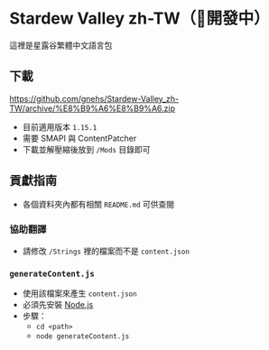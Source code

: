 # Stardew Valley zh-TW（🚧開發中）
這裡是星露谷繁體中文語言包
## 下載
https://github.com/gnehs/Stardew-Valley_zh-TW/archive/%E8%B9%A6%E8%B9%A6.zip

- 目前適用版本 `1.15.1`
- 需要 SMAPI 與 ContentPatcher
- 下載並解壓縮後放到 `/Mods` 目錄即可
## 貢獻指南
- 各個資料夾內都有相關 `README.md` 可供查閱
### 協助翻譯
- 請修改 `/Strings` 裡的檔案而不是 `content.json`
### `generateContent.js`
- 使用該檔案來產生 `content.json`
- 必須先安裝 [Node.js](https://nodejs.org/)
- 步驟：
    - `cd <path>`
    - `node generateContent.js` 
